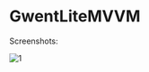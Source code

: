 # GwentLiteMVVM
 
Screenshots:

![1](https://user-images.githubusercontent.com/81308003/157011957-08896d87-8efa-447b-8251-baa91b5d9b89.png)
